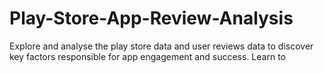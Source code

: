 # Play-Store-App-Review-Analysis
Explore and analyse the play store data and user reviews data to discover key factors responsible for app engagement and success.
Learn to 
